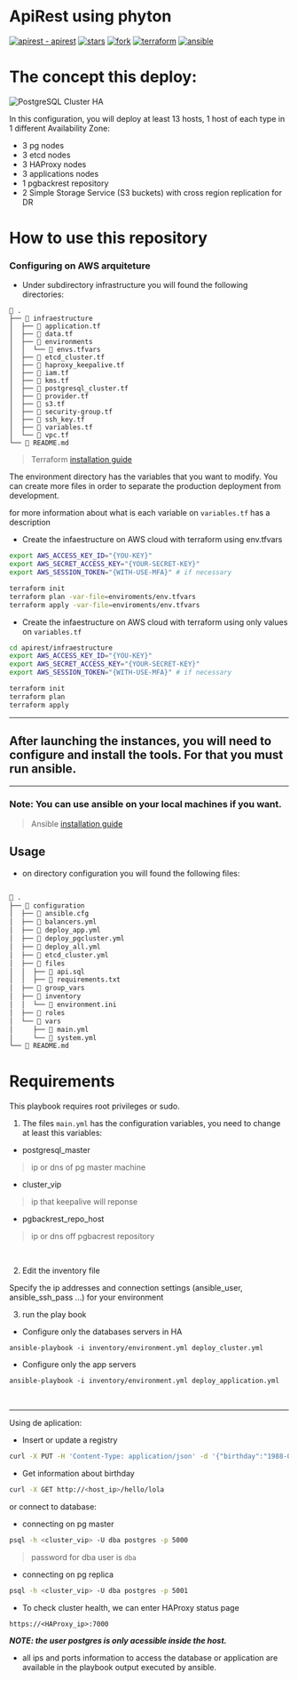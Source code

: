 # **ApiRest using phyton**

[![apirest - apirest](https://img.shields.io/static/v1?label=apirest&message=apirest&color=purple&logo=github)](https://github.com/marllius/apirest "Go to GitHub repo")
[![stars](https://img.shields.io/badge/Stars-0-purple?logo=github)](https://github.com/marllius/apirest/stargazers)
[![fork](https://img.shields.io/badge/Forks-0-purple?logo=github)](https://github.com/marllius/apirest/network/members)
[![terraform](https://img.shields.io/badge/Terraform_version_>=-1.0.0-purple?logo=terraform)](https://github.com/getzoop/tf-module-db-redis/network/members)
[![ansible](https://img.shields.io/badge/Ansible_version_>=-2.12.2-purple?logo=ansible)](https://github.com/getzoop/tf-module-db-redis/network/members)

# The concept this deploy:

![PostgreSQL Cluster HA](High-availability-diagram.jpg?raw=true "PostgreSQL Cluster HA")

In this configuration, you will deploy at least 13 hosts, 1 host of each type in 1 different Availability Zone:

- 3 pg nodes 
- 3 etcd nodes
- 3 HAProxy nodes
- 3 applications nodes
- 1 pgbackrest repository
- 2 Simple Storage Service (S3 buckets) with cross region replication for DR

# How to use this repository

### Configuring on AWS arquiteture

- Under subdirectory infrastructure you will found the following directories:

```
 .
├──  infraestructure
│  ├──  application.tf
│  ├──  data.tf
│  ├──  environments
│  │  └──  envs.tfvars
│  ├──  etcd_cluster.tf
│  ├──  haproxy_keepalive.tf
│  ├──  iam.tf
│  ├──  kms.tf
│  ├──  postgresql_cluster.tf
│  ├──  provider.tf
│  ├──  s3.tf
│  ├──  security-group.tf
│  ├──  ssh_key.tf
│  ├──  variables.tf
│  └──  vpc.tf
└──  README.md
```
> Terraform [installation guide](https://learn.hashicorp.com/tutorials/terraform/install-cli)

The environment directory has the variables that you want to modify. You can create more files in order to separate the production deployment from development.

for more information about what is each variable on `variables.tf` has a description


- Create the infaestructure on AWS cloud with terraform using env.tfvars

```bash
export AWS_ACCESS_KEY_ID="{YOU-KEY}"
export AWS_SECRET_ACCESS_KEY="{YOUR-SECRET-KEY}"
export AWS_SESSION_TOKEN="{WITH-USE-MFA}" # if necessary

terraform init
terraform plan -var-file=enviroments/env.tfvars
terraform apply -var-file=enviroments/env.tfvars
```

- Create the infaestructure on AWS cloud with terraform using only values on `variables.tf`

```bash
cd apirest/infraestructure
export AWS_ACCESS_KEY_ID="{YOU-KEY}"
export AWS_SECRET_ACCESS_KEY="{YOUR-SECRET-KEY}"
export AWS_SESSION_TOKEN="{WITH-USE-MFA}" # if necessary

terraform init
terraform plan
terraform apply
```
---

## After launching the instances, you will need to configure and install the tools. For that you must run ansible.
---
### **Note: You can use ansible on your local machines if you want.**
> Ansible [installation guide](https://docs.ansible.com/ansible/latest/installation_guide/index.html)


## Usage

- on directory configuration you will found the following files:

```bash

 .
├──  configuration
│  ├──  ansible.cfg
│  ├──  balancers.yml
│  ├──  deploy_app.yml
│  ├──  deploy_pgcluster.yml
│  ├──  deploy_all.yml
│  ├──  etcd_cluster.yml
│  ├──  files
│  │  ├──  api.sql
│  │  ├──  requirements.txt
│  ├──  group_vars
│  ├──  inventory
│  │  └──  environment.ini
│  ├──  roles
│  └──  vars
│     ├──  main.yml
│     └──  system.yml
└──  README.md

```
# Requirements

This playbook requires root privileges or sudo.

1) The files `main.yml` has the configuration variables, you need to change at least this variables:

- postgresql_master  
> ip or dns of pg master machine
- cluster_vip
> ip that keepalive will reponse
- pgbackrest_repo_host
> ip or dns off pgbacrest repository

<br >

2) Edit the inventory file

Specify the ip addresses and connection settings (ansible_user, ansible_ssh_pass ...) for your environment

3) run the play book

- Configure only the databases servers in HA 

```console
ansible-playbook -i inventory/environment.yml deploy_cluster.yml
```

- Configure only the app servers

```console
ansible-playbook -i inventory/environment.yml deploy_application.yml
```
<br >

---

Using de aplication:

 - Insert or update a registry
```bash
curl -X PUT -H 'Content-Type: application/json' -d '{"birthday":"1988-04-12"}' http://<host_ip>/hello/lola
```

- Get information about birthday
```bash
curl -X GET http://<host_ip>/hello/lola
```

or connect to database:

- connecting on pg master
```bash
psql -h <cluster_vip> -U dba postgres -p 5000
```
> password for dba user is `dba`

- connecting on pg replica
```bash
psql -h <cluster_vip> -U dba postgres -p 5001
```

- To check cluster health, we can enter HAProxy status page


```
https://<HAProxy_ip>:7000
```
**_NOTE: the user postgres is only acessible inside the host._**

- all ips and ports information to access the database or application are available in the playbook output executed by ansible.

